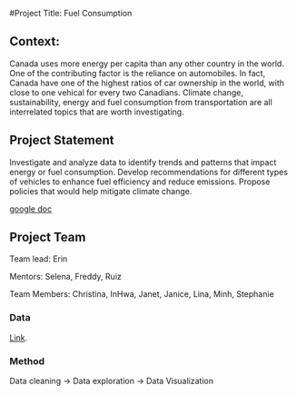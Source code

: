 #Project Title: Fuel Consumption

## Context:
Canada uses more energy per capita than any other country in the world. One of the contributing factor is the reliance on automobiles. In fact, Canada have one of the highest ratios of car ownership in the world, with close to one vehical for every two Canadians. Climate change, sustainability, energy and fuel consumption from transportation are all interrelated topics that are worth investigating.

## Project Statement
Investigate and analyze data to identify trends and patterns that impact energy or fuel consumption. Develop recommendations for different types of vehicles to enhance fuel efficiency and reduce emissions. Propose policies that would help mitigate climate change.

[google doc](https://docs.google.com/document/d/145bdINznB5TpugOunzHF2LDdQuCvEcXMLCGlhdBBLb4/edit)

## Project Team

Team lead: Erin 

Mentors: Selena, Freddy, Ruiz

Team Members: Christina, InHwa, Janet, Janice, Lina, Minh, Stephanie


### Data 
[Link](https://www.kaggle.com/datasets/freddyclchen/fuel-consumption-ratings).  

### Method
Data cleaning -> Data exploration -> Data Visualization